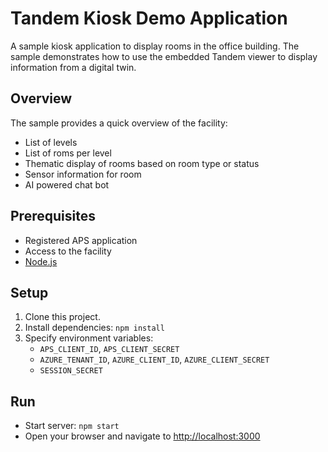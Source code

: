 # Tandem Kiosk Demo Application
A sample kiosk application to display rooms in the office building. The sample demonstrates how to use the embedded Tandem viewer to display information from a digital twin.

## Overview
The sample provides a quick overview of the facility:
- List of levels
- List of roms per level
- Thematic display of rooms based on room type or status
- Sensor information for room
- AI powered chat bot

## Prerequisites
- Registered APS application
- Access to the facility
- [Node.js](https://nodejs.org/)

## Setup
1. Clone this project.
2. Install dependencies: `npm install`
3. Specify environment variables:
   - `APS_CLIENT_ID`, `APS_CLIENT_SECRET`
   - `AZURE_TENANT_ID`, `AZURE_CLIENT_ID`, `AZURE_CLIENT_SECRET`
   - `SESSION_SECRET`

## Run
- Start server: `npm start`
- Open your browser and navigate to [http://localhost:3000](http://localhost:3000)